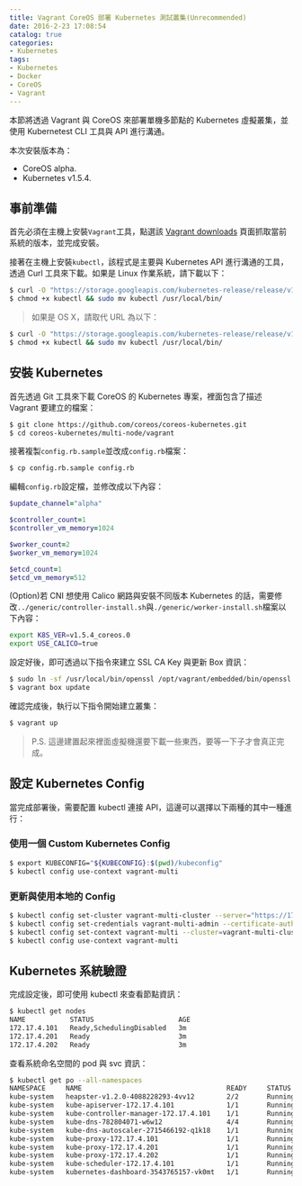 ```yaml
---
title: Vagrant CoreOS 部署 Kubernetes 測試叢集(Unrecommended)
date: 2016-2-23 17:08:54
catalog: true
categories:
- Kubernetes
tags:
- Kubernetes
- Docker
- CoreOS
- Vagrant
---
```

本節將透過 Vagrant 與 CoreOS 來部署單機多節點的 Kubernetes 虛擬叢集，並使用 Kubernetest CLI 工具與 API 進行溝通。

本次安裝版本為：
* CoreOS alpha.
* Kubernetes v1.5.4.

<!--more-->

## 事前準備
首先必須在主機上安裝`Vagrant`工具，點選該 [Vagrant downloads](https://www.vagrantup.com/downloads.html) 頁面抓取當前系統的版本，並完成安裝。

接著在主機上安裝`kubectl`，該程式是主要與 Kubernetes API 進行溝通的工具，透過 Curl 工具來下載。如果是 Linux 作業系統，請下載以下：
```sh
$ curl -O "https://storage.googleapis.com/kubernetes-release/release/v1.5.4/bin/linux/amd64/kubectl"
$ chmod +x kubectl && sudo mv kubectl /usr/local/bin/
```
> 如果是 OS X，請取代 URL 為以下：
```sh
$ curl -O "https://storage.googleapis.com/kubernetes-release/release/v1.5.4/bin/darwin/amd64/kubectl"
$ chmod +x kubectl && sudo mv kubectl /usr/local/bin/
```

## 安裝 Kubernetes
首先透過 Git 工具來下載 CoreOS 的 Kubernetes 專案，裡面包含了描述 Vagrant 要建立的檔案：
```sh
$ git clone https://github.com/coreos/coreos-kubernetes.git
$ cd coreos-kubernetes/multi-node/vagrant
```

接著複製`config.rb.sample`並改成`config.rb`檔案：
```sh
$ cp config.rb.sample config.rb
```

編輯`config.rb`設定檔，並修改成以下內容：
```ruby
$update_channel="alpha"

$controller_count=1
$controller_vm_memory=1024

$worker_count=2
$worker_vm_memory=1024

$etcd_count=1
$etcd_vm_memory=512
```

(Option)若 CNI 想使用 Calico 網路與安裝不同版本 Kubernetes 的話，需要修改`../generic/controller-install.sh`與`./generic/worker-install.sh`檔案以下內容：
```sh
export K8S_VER=v1.5.4_coreos.0
export USE_CALICO=true
```

設定好後，即可透過以下指令來建立 SSL CA Key 與更新 Box 資訊：
```sh
$ sudo ln -sf /usr/local/bin/openssl /opt/vagrant/embedded/bin/openssl
$ vagrant box update
```

確認完成後，執行以下指令開始建立叢集：
```sh
$ vagrant up
```
> P.S. 這邊建置起來裡面虛擬機還要下載一些東西，要等一下子才會真正完成。

## 設定 Kubernetes Config
當完成部署後，需要配置 kubectl 連接 API，這邊可以選擇以下兩種的其中一種進行：

### 使用一個 Custom Kubernetes Config
```sh
$ export KUBECONFIG="${KUBECONFIG}:$(pwd)/kubeconfig"
$ kubectl config use-context vagrant-multi
```

### 更新與使用本地的 Config
```sh
$ kubectl config set-cluster vagrant-multi-cluster --server="https://172.17.4.101:443" --certificate-authority=${PWD}/ssl/ca.pem
$ kubectl config set-credentials vagrant-multi-admin --certificate-authority=${PWD}/ssl/ca.pem --client-key=${PWD}/ssl/admin-key.pem --client-certificate=${PWD}/ssl/admin.pem
$ kubectl config set-context vagrant-multi --cluster=vagrant-multi-cluster --user=vagrant-multi-admin
$ kubectl config use-context vagrant-multi
```

## Kubernetes 系統驗證
完成設定後，即可使用 kubectl 來查看節點資訊：
```sh
$ kubectl get nodes
NAME           STATUS                     AGE
172.17.4.101   Ready,SchedulingDisabled   3m
172.17.4.201   Ready                      3m
172.17.4.202   Ready                      3m
```

查看系統命名空間的 pod 與 svc 資訊：
```sh
$ kubectl get po --all-namespaces
NAMESPACE     NAME                                    READY     STATUS    RESTARTS   AGE
kube-system   heapster-v1.2.0-4088228293-4vv12        2/2       Running   0          28m
kube-system   kube-apiserver-172.17.4.101             1/1       Running   0          29m
kube-system   kube-controller-manager-172.17.4.101    1/1       Running   0          29m
kube-system   kube-dns-782804071-w6w12                4/4       Running   0          29m
kube-system   kube-dns-autoscaler-2715466192-q1k18    1/1       Running   0          29m
kube-system   kube-proxy-172.17.4.101                 1/1       Running   0          28m
kube-system   kube-proxy-172.17.4.201                 1/1       Running   0          29m
kube-system   kube-proxy-172.17.4.202                 1/1       Running   0          29m
kube-system   kube-scheduler-172.17.4.101             1/1       Running   0          28m
kube-system   kubernetes-dashboard-3543765157-vk0mt   1/1       Running   0          29m
```
